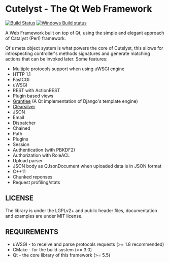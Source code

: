 # Cutelyst - The Qt Web Framework

[![Build Status](https://travis-ci.org/cutelyst/cutelyst.svg?branch=master)](https://travis-ci.org/cutelyst/cutelyst)
[![Windows Build status](https://ci.appveyor.com/api/projects/status/github/cutelyst/cutelyst?branch=master&svg=true)](https://ci.appveyor.com/project/cutelyst/cutelyst/branch/master)

A Web Framework built on top of Qt, using the simple and elegant approach of Catalyst (Perl) framework.

Qt's meta object system is what powers the core of Cutelyst, this allows for introspecting controller's methods signatures and generate matching actions that can be invoked later. Some features:

 * Multiple protocols support when using uWSGI engine
  * HTTP 1.1
  * FastCGI
  * uWSGI
 * REST with ActionREST
 * Plugin based views
  * [Grantlee](http://www.grantlee.org) (A Qt implementation of Django's template engine)
  * [Clearsilver](http://www.clearsilver.net)
  * JSON
  * Email
 * Dispatcher
  * Chained
  * Path
 * Plugins
  * Session
  * Authentication (with PBKDF2)
  * Authorization with RoleACL
 * Upload parser
 * JSON body as QJsonDocument when uploaded data is in JSON format
 * C++11
 * Chunked reponses
 * Request profiling/stats

## LICENSE

The library is under the LGPLv2+ and public header files, documentation and
examples are under MIT license.

## REQUIREMENTS

 * uWSGI - to receive and parse protocols requests (>= 1.8 recommended)
 * CMake - for the build system (>= 3.0)
 * Qt - the core library of this framework (>= 5.5)
 
